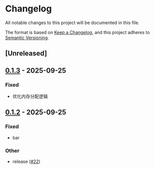 # Changelog

All notable changes to this project will be documented in this file.

The format is based on [Keep a Changelog](https://keepachangelog.com/en/1.0.0/),
and this project adheres to [Semantic Versioning](https://semver.org/spec/v2.0.0.html).

## [Unreleased]

## [0.1.3](https://github.com/drivercraft/rdrive/compare/rdif-pcie-v0.1.2...rdif-pcie-v0.1.3) - 2025-09-25

### Fixed

- 优化内存分配逻辑

## [0.1.2](https://github.com/drivercraft/rdrive/compare/rdif-pcie-v0.1.1...rdif-pcie-v0.1.2) - 2025-09-25

### Fixed

- bar

### Other

- release ([#22](https://github.com/drivercraft/rdrive/pull/22))
